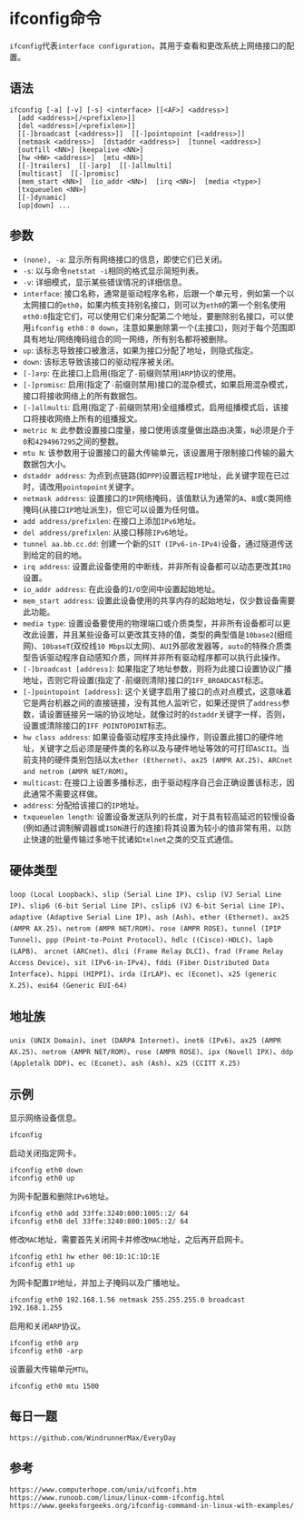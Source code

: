# ifconfig命令
`ifconfig`代表`interface configuration`，其用于查看和更改系统上网络接口的配置。

## 语法

```shell
ifconfig [-a] [-v] [-s] <interface> [[<AF>] <address>]
  [add <address>[/<prefixlen>]]
  [del <address>[/<prefixlen>]]
  [[-]broadcast [<address>]]  [[-]pointopoint [<address>]]
  [netmask <address>]  [dstaddr <address>]  [tunnel <address>]
  [outfill <NN>] [keepalive <NN>]
  [hw <HW> <address>]  [mtu <NN>]
  [[-]trailers]  [[-]arp]  [[-]allmulti]
  [multicast]  [[-]promisc]
  [mem_start <NN>]  [io_addr <NN>]  [irq <NN>]  [media <type>]
  [txqueuelen <NN>]
  [[-]dynamic]
  [up|down] ...
```

## 参数
* `(none), -a`: 显示所有网络接口的信息，即使它们已关闭。
* `-s`: 以与命令`netstat -i`相同的格式显示简短列表。
* `-v`: 详细模式，显示某些错误情况的详细信息。
* `interface`: 接口名称，通常是驱动程序名称，后跟一个单元号，例如第一个以太网接口的`eth0`，如果内核支持别名接口，则可以为`eth0`的第一个别名使用`eth0:0`指定它们，可以使用它们来分配第二个地址，要删除别名接口，可以使用`ifconfig eth0：0 down`，注意如果删除第一个(主接口)，则对于每个范围即具有地址/网络掩码组合的同一网络，所有别名都将被删除。
* `up`: 该标志导致接口被激活，如果为接口分配了地址，则隐式指定。
* `down`: 该标志导致该接口的驱动程序被关闭。
* `[-]arp`: 在此接口上启用(指定了`-`前缀则禁用)`ARP`协议的使用。
* `[-]promisc`: 启用(指定了`-`前缀则禁用)接口的混杂模式，如果启用混杂模式，接口将接收网络上的所有数据包。
* `[-]allmulti`: 启用(指定了`-`前缀则禁用)全组播模式，启用组播模式后，该接口将接收网络上所有的组播报文。
* `metric N`: 此参数设置接口度量，接口使用该度量做出路由决策，`N`必须是介于`0`和`4294967295`之间的整数。
* `mtu N`: 该参数用于设置接口的最大传输单元，该设置用于限制接口传输的最大数据包大小。
* `dstaddr address`: 为点到点链路(如`PPP`)设置远程`IP`地址，此关键字现在已过时，请改用`pointopoint`关键字。
* `netmask address`: 设置接口的`IP`网络掩码，该值默认为通常的`A`、`B`或`C`类网络掩码(从接口`IP`地址派生)，但它可以设置为任何值。
* `add address/prefixlen`: 在接口上添加`IPv6`地址。
* `del address/prefixlen`: 从接口移除`IPv6`地址。
* `tunnel aa.bb.cc.dd`: 创建一个新的`SIT (IPv6-in-IPv4)`设备，通过隧道传送到给定的目的地。
* `irq address`: 设置此设备使用的中断线，并非所有设备都可以动态更改其`IRQ`设置。
* `io_addr address`: 在此设备的`I/O`空间中设置起始地址。
* `mem_start address`: 设置此设备使用的共享内存的起始地址，仅少数设备需要此功能。
* `media type`: 设置设备要使用的物理端口或介质类型，并非所有设备都可以更改此设置，并且某些设备可以更改其支持的值，类型的典型值是`10base2`(细缆网)、`10baseT`(双绞线`10 Mbps`以太网)、`AUI`外部收发器等，`auto`的特殊介质类型告诉驱动程序自动感知介质，同样并非所有驱动程序都可以执行此操作。
* `[-]broadcast [address]`: 如果指定了地址参数，则将为此接口设置协议广播地址，否则它将设置(指定了`-`前缀则清除)接口的`IFF_BROADCAST`标志。
* `[-]pointopoint [address]`: 这个关键字启用了接口的点对点模式，这意味着它是两台机器之间的直接链接，没有其他人监听它，如果还提供了`address`参数，请设置链接另一端的协议地址，就像过时的`dstaddr`关键字一样，否则，设置或清除接口的`IFF POINTOPOINT`标志。
* `hw class address`: 如果设备驱动程序支持此操作，则设置此接口的硬件地址，关键字之后必须是硬件类的名称以及与硬件地址等效的可打印`ASCII`。当前支持的硬件类别包括以太`ether (Ethernet)`、`ax25 (AMPR AX.25)`、`ARCnet and netrom (AMPR NET/ROM)`。
* `multicast`: 在接口上设置多播标志，由于驱动程序自己会正确设置该标志，因此通常不需要这样做。
* `address`: 分配给该接口的`IP`地址。
* `txqueuelen length`: 设置设备发送队列的长度，对于具有较高延迟的较慢设备(例如通过调制解调器或`ISDN`进行的连接)将其设置为较小的值非常有用，以防止快速的批量传输过多地干扰诸如`telnet`之类的交互式通信。

## 硬体类型 <HW>
`loop (Local Loopback)`、`slip (Serial Line IP)`、`cslip (VJ Serial Line IP)`、`slip6 (6-bit Serial Line IP)`、`cslip6 (VJ 6-bit Serial Line IP)`、`adaptive (Adaptive Serial Line IP)`、`ash (Ash)`、`ether (Ethernet)`、`ax25 (AMPR AX.25)`、`netrom (AMPR NET/ROM)`、`rose (AMPR ROSE)`、`tunnel (IPIP Tunnel)`、`ppp (Point-to-Point Protocol)`、`hdlc ((Cisco)-HDLC)`、`lapb (LAPB)`、   `arcnet (ARCnet)`、`dlci (Frame Relay DLCI)`、`frad (Frame Relay Access Device)`、`sit (IPv6-in-IPv4)`、`fddi (Fiber Distributed Data Interface)`、`hippi (HIPPI)`、`irda (IrLAP)`、`ec (Econet)`、`x25 (generic X.25)`、`eui64 (Generic EUI-64)`



## 地址族 <AF>
`unix (UNIX Domain)`、`inet (DARPA Internet)`、`inet6 (IPv6)`、`ax25 (AMPR AX.25)`、`netrom (AMPR NET/ROM)`、`rose (AMPR ROSE)`、`ipx (Novell IPX)`、`ddp (Appletalk DDP)`、`ec (Econet)`、`ash (Ash)`、`x25 (CCITT X.25)`


## 示例

显示网络设备信息。

```shell
ifconfig
```

启动关闭指定网卡。

```shell
ifconfig eth0 down
ifconfig eth0 up
```

为网卡配置和删除`IPv6`地址。

```shell
ifconfig eth0 add 33ffe:3240:800:1005::2/ 64
ifconfig eth0 del 33ffe:3240:800:1005::2/ 64
```

修改`MAC`地址，需要首先关闭网卡并修改`MAC`地址，之后再开启网卡。

```shell
ifconfig eth1 hw ether 00:1D:1C:1D:1E
ifconfig eth1 up
```

为网卡配置`IP`地址，并加上子掩码以及广播地址。

```shell
ifconfig eth0 192.168.1.56 netmask 255.255.255.0 broadcast 192.168.1.255
```

启用和关闭`ARP`协议。

```shell
ifconfig eth0 arp
ifconfig eth0 -arp
```

设置最大传输单元`MTU`。

```shell
ifconfig eth0 mtu 1500 
```



## 每日一题

```
https://github.com/WindrunnerMax/EveryDay
```

## 参考

```
https://www.computerhope.com/unix/uifconfi.htm
https://www.runoob.com/linux/linux-comm-ifconfig.html
https://www.geeksforgeeks.org/ifconfig-command-in-linux-with-examples/
```